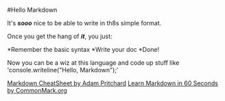 #Hello Markdown

It's ***sooo*** nice to be able to write in th8s simple format.

Once you get the hang of ***it***, you just:

*Remember the basic syntax
*Write your doc
*Done!

Now you can be a wiz at this language and code up stuff like 'console.writeline("Hello, Markdown");'

[Markdown CheatSheet by Adam Pritchard](https://github.com/adam-p/markdown-here/wiki/Markdown-Cheatsheet)
[Learn Markdown in 60 Seconds by CommonMark.org](http://commonmark.org/help/)

